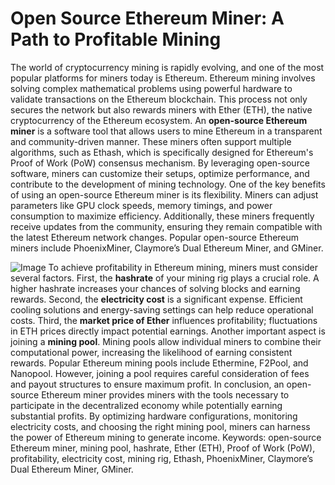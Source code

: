 # Open Source Ethereum Miner: A Path to Profitable Mining
The world of cryptocurrency mining is rapidly evolving, and one of the most popular platforms for miners today is Ethereum. Ethereum mining involves solving complex mathematical problems using powerful hardware to validate transactions on the Ethereum blockchain. This process not only secures the network but also rewards miners with Ether (ETH), the native cryptocurrency of the Ethereum ecosystem.
An **open-source Ethereum miner** is a software tool that allows users to mine Ethereum in a transparent and community-driven manner. These miners often support multiple algorithms, such as Ethash, which is specifically designed for Ethereum's Proof of Work (PoW) consensus mechanism. By leveraging open-source software, miners can customize their setups, optimize performance, and contribute to the development of mining technology.
One of the key benefits of using an open-source Ethereum miner is its flexibility. Miners can adjust parameters like GPU clock speeds, memory timings, and power consumption to maximize efficiency. Additionally, these miners frequently receive updates from the community, ensuring they remain compatible with the latest Ethereum network changes. Popular open-source Ethereum miners include PhoenixMiner, Claymore’s Dual Ethereum Miner, and GMiner.

![Image](https://github.com/user-attachments/assets/d7419ec9-dc67-403f-bf28-8faea5f1f74f)
To achieve profitability in Ethereum mining, miners must consider several factors. First, the **hashrate** of your mining rig plays a crucial role. A higher hashrate increases your chances of solving blocks and earning rewards. Second, the **electricity cost** is a significant expense. Efficient cooling solutions and energy-saving settings can help reduce operational costs. Third, the **market price of Ether** influences profitability; fluctuations in ETH prices directly impact potential earnings.
Another important aspect is joining a **mining pool**. Mining pools allow individual miners to combine their computational power, increasing the likelihood of earning consistent rewards. Popular Ethereum mining pools include Ethermine, F2Pool, and Nanopool. However, joining a pool requires careful consideration of fees and payout structures to ensure maximum profit.
In conclusion, an open-source Ethereum miner provides miners with the tools necessary to participate in the decentralized economy while potentially earning substantial profits. By optimizing hardware configurations, monitoring electricity costs, and choosing the right mining pool, miners can harness the power of Ethereum mining to generate income.
Keywords: open-source Ethereum miner, mining pool, hashrate, Ether (ETH), Proof of Work (PoW), profitability, electricity cost, mining rig, Ethash, PhoenixMiner, Claymore’s Dual Ethereum Miner, GMiner.
